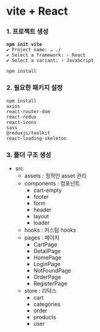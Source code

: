 # vite + React

### 1. 프로젝트 생성

<pre><code><strong>npm init vite 
</strong>✔ Project name: … ./
✔ Select a framework: › React
✔ Select a variant: › JavaScript
</code></pre>

```
npm install
```

### 2. 필요한 패키지 설정

```
npm install 
axios 
react-router-dom 
react-redux 
react-icons 
sass 
@reduxjs/toolkit 
react-loading-skeleton
```

### 3. 폴더 구조 생성

* src
  * assets : 정적인 asset 관리
  * components : 컴포넌트
    * cart-empty
    * footer
    * form
    * header
    * layout
    * loader
  * hooks : 커스텀 hooks
  * pages : 페이지&#x20;
    * CartPage
    * DetailPage
    * HomePage
    * LoginPage
    * NotFoundPage
    * OrderPage
    * RegisterPage
  * store : 리덕스
    * cart
    * categories
    * order
    * products
    * user
